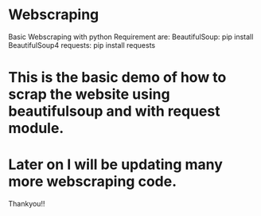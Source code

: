 # Webscraping
Basic Webscraping with python
Requirement are:
BeautifulSoup: pip install BeautifulSoup4
requests: pip install requests


# This is the basic demo of how to scrap the website using beautifulsoup and with request module.
# Later on I will be updating many more webscraping code.

Thankyou!!
